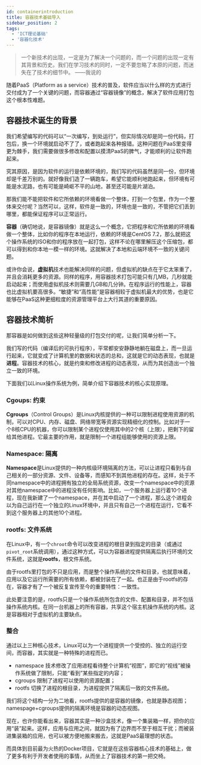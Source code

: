 ```yaml
---
id: containerintroduction
title: 容器技术基础导入
sidebar_position: 2
tags:
  - 'ICT理论基础'
  - '容器化技术'
---
```


> 一个新技术的出现，一定是为了解决一个问题的，而一个问题的出现一定有其背景和历史。我们在学习技术的同时，一定不要忽略了本原的问题，而迷失在了技术的细节中。
> ——我说的

随着PaaS（Platform as a service）技术的普及，软件应当以什么样的方式进行交付成为了一个关键的问题，而容器通过“容器镜像”的概念，解决了软件应用打包这个根本性难题。

## 容器技术诞生的背景

我们希望编写的代码可以“一次编写，到处运行”，但实际情况却是同一份代码，打包后，换一个环境就启动不了了，或者跑起来各种报错。这种问题在PaaS里变得更为棘手，我们需要做很多修改和配置以摸清PaaS的脾气，才能顺利的让软件跑起来。

究其原因，是因为软件的运行是依赖环境的，我们写的代码虽然是同一份，但环境却是千差万别的。就好像我们造了一辆跑车，希望它能顺利地跑起来，但环境有可能是水泥路，也有可能是崎岖不平的山地，甚至还可能是片湖泊。

那我们能不能把软件和它所依赖的环境看做一个整体，打到一个包里，作为一个整体来交付呢？当然可以，这样，软件是一致的，环境也是一致的，不管把它们丢到哪里，都能保证程序可以正常运行。

**容器**（确切地说，是容器镜像）就是这么一个概念，它把程序和它所依赖的环境看做一个整体，比如你的程序在本地运行，依赖的环境是CentOS 7.2，那么就把这个操作系统的ISO和你的程序放在一起打包，这样不论在哪里解压这个压缩包，都可以得到和你本地一模一样的环境。这就解决了本地和云端环境不一致的关键问题。

或许你会说，**虚拟机**技术也能解决同样的问题，但虚拟机的缺点在于它太笨重了，并且会消耗更多的资源。同样的程序，用容器技术打包可能只有几MB，几秒就能启动起来；而使用虚拟机技术则需要几GB和几分钟。在程序运行的性能上，容器也比虚拟机要高很多。“敏捷”和“高性能”是容器相较于虚拟机最大的优势，也是它能够在PaaS这种更细粒度的资源管理平台上大行其道的重要原因。

## 容器技术简析

那容器是如何做到这些这种轻量级的打包交付的呢，让我们简单分析一下。

我们写的代码（编译后的可执行程序），平常都安安静静地躺在磁盘上，而一旦运行起来，它就变成了计算机里的数据和状态的总和，这就是它的动态表现，也就是**进程**。容器技术的核心，就是约束和修改进程的动态表现，从而为其创造出一个独立一致的环境。

下面我们以Linux操作系统为例，简单介绍下容器技术的核心实现原理。

### Cgoups: 约束

**Cgroups**（Control Groups）是Linux内核提供的一种可以限制进程使用资源的机制，可以对CPU、内存、磁盘、网络带宽等资源实现精细化的控制。比如对于一个8核CPU的机器，你可以限制某个进程仅使用其中的2个核（上限），把剩下的留给其他进程。它最主要的作用，就是限制一个进程组能够使用的资源上限。

### Namespace: 隔离

**Namespace**是Linux提供的一种内核级环境隔离的方法，可以让进程只看到与自己相关的一部分资源、文件、设备等，而感知不到其他进程的存在。这样，处于不同namespace中的进程拥有独立的全局系统资源，改变一个namespace中的资源对其他namespace中的进程没有任何影响。比如，一个服务器上运行着10个进程，现在我新建了一个namespace，并在其中启动了一个进程，那么这个进程会以为自己运行在一个独立的Linux环境中，并且只有自己一个进程在运行，它看不到这个服务器上的其他10个进程。

### rootfs: 文件系统

在Linux中，有一个`chroot`命令可以改变进程的根目录到指定的目录（或通过`pivot_root`系统调用），通过这种方式，可以为容器进程提供隔离后执行环境的文件系统，这就是**rootfs**，根文件系统。

由于rootfs里打包的不只是应用，而是整个操作系统的文件和目录，也就意味着，应用以及它运行所需要的所有依赖，都被封装在了一起。也正是由于rootfs的存在，容器才有了一个被反复宣传至今的重要特性：一致性。

此处要注意的是，rootfs只是一个操作系统所包含的文件、配置和目录，并不包括操作系统内核。在同一台机器上的所有容器，共享这个宿主机操作系统的内核。这是容器相对于虚拟机的主要缺点。

### 整合

通过以上三种核心技术，Linux可以为一个进程提供一个受控的、独立的运行空间，而容器，其实就是一种特殊的进程而已。

- namespace 技术修改了应用进程看待整个计算机“视图”，即它的“视线”被操作系统做了限制，只能“看到”某些指定的内容；
- cgroups 限制了进程可以使用的资源配置；
- rootfs 切换了进程的根目录，为进程提供了隔离后一致的文件系统。

我们将这个结构一分为二地看，rootfs提供的是容器的镜像，也就是静态视图；namespage+cgroups提供的隔离环境是容器的动态视图。

现在，也许你能看出来，容器其实是一种沙盒技术，像一个集装箱一样，把你的应用“装”起来。这样，应用与应用之间，就因为有了边界而不至于相互干扰；而被装进集装箱的应用，也可以被方便地搬来搬去，这就是PaaS最理想的状态。

而具体到目前最为火热的Docker项目，它就是在这些容器核心技术的基础上，做了更多有利于开发者使用的事情，从而坐上了容器技术的第一把交椅。
